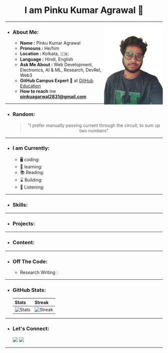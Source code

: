 <div>
 <h1 align="Center">I am Pinku Kumar Agrawal 🔰</h1>
</div>

---
<img src="./Assets/Portfolio.png" align="right" height = "250px">

- ### About Me:
  - **Name :** Pinku Kumar Agrawal
  - **Pronouns :** He/him
  - **Location :** Kolkata, 🇮🇳:
  - **Language :** Hindi, English
  - **Ask Me About :** Web Development, Electronics, AI & ML, Research, DevRel, Web3
  - **GitHub Campus Expert :triangular_flag_on_post:** at <a href="https://githubcampus.expert/">GitHub Education</a>
  - **How to reach** me **pinkuagarwal2831@gmail.com**
---
- ### Random:
  <blockquote><p align="center">"I prefer manually passing current through the circuit, to sum up two numbers"</p></blockquote> 
---  
- ### I am Currently:
  - 🖥️ coding:
  - 🌱 learning:
  - 📚 Reading: 
  - ⌛ Building:
  - 🎵 Listening:
---
- ### Skills:
  <!--
  ```
  {
  Mobile: [Android(Java & Kotlin), Jetpack Compose],
  Web: [Next.js, React.js, HTML, CSS, JS],
  Blockchain: [Solana],
  Languages: [Kotlin, Java, Rust, JavaScript, TypeScript, Python, C/C++],
  Databases: [Firebase(Cloud Firestore & The Realtime Database), MySQL],
  Tools: [Git, Postman, Figma]
  }
  ```
  -->
---
- ### Projects:
---
- ### Content:
  <!--
  - Don't know where to get started:
  - Blogs for Electronics:
  - Blogs for Developers:
  - My Youtube Channel:
---
- ### Community:
  <!--
  > Join My Community on Discord :
  > Follow on Instagram :
  > Join GitHub Developer Student Pack : 
  > Join Central DAO Telegram Community :
  > Join Central DAO Discord Server :
  -->
---
- ### Off The Code:
  <!--
  - My Fav Tech Stack: Go+HTMX
  - Founder, QuarkSchool
  - Join Quark School
  -->
  - Research Writing :
---
- ### GitHub Stats:
  | Stats | Streak |
  | ------- | ------- |
  | ![Stats](https://github-readme-stats.vercel.app/api?username=Pinkuagrawal28&theme=vue-dark&show_icons=true&hide_border=false&count_private=true) | ![Streak](https://github-readme-streak-stats.herokuapp.com/?user=Pinkuagrawal28&theme=vue-dark&hide_border=false) |
---
- ### Let's Connect:
  <a href="https://twitter.com/Pinku_agrawal28"><img src="https://img.shields.io/twitter/follow/:Pinku_agrawal28"></a>
  <a href=""><img src="https://img.shields.io/badge/- Connect : Pinku Agrawal-blue?style=flat-square&logo=Linkedin&logoColor=white"></a>
  <!--
  <a href=""><img src="https://img.shields.io/badge/My Resume : Read.Cv-000000?style=flat-square&logo=Read.cv"></a>
  <a href=""><img src="https://img.shields.io/badge/My Bento : Pinku Kumar Agrawal-eb3477?style=flat-square&logo=Bento"></a>
  -->
---
